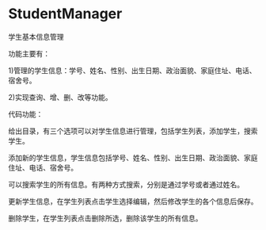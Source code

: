 # StudentManager
学生基本信息管理

功能主要有：

1)管理的学生信息：学号、姓名、性别、出生日期、政治面貌、家庭住址、电话、宿舍号。

2)实现查询、增、删、改等功能。

代码功能：

给出目录，有三个选项可以对学生信息进行管理，包括学生列表，添加学生，搜索学生。

添加新的学生信息，学生信息包括学号、姓名、性别、出生日期、政治面貌、家庭住址、电话、宿舍号。

可以搜索学生的所有信息。有两种方式搜索，分别是通过学号或者通过姓名。

更新学生信息，在学生列表点击学生选择编辑，然后修改学生的各个信息后保存。

删除学生，在学生列表点击删除所选，删除该学生的所有信息。
